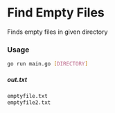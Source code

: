 # Find Empty Files
Finds empty files in given directory

### Usage

```bash
go run main.go [DIRECTORY]
```


##### out.txt

```txt
emptyfile.txt
emptyfile2.txt
```
